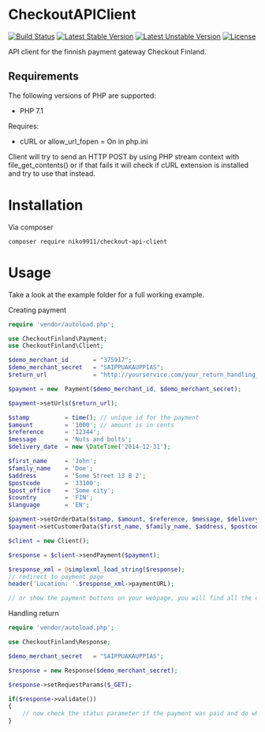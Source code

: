 CheckoutAPIClient
=================

[![Build Status](https://travis-ci.org/Niko9911/CheckoutAPIClient.svg?branch=master)](https://travis-ci.org/niko9911/CheckoutAPIClient) [![Latest Stable Version](https://poser.pugx.org/niko9911/checkout-api-client/v/stable.svg)](https://packagist.org/packages/niko9911/checkout-api-client) [![Latest Unstable Version](https://poser.pugx.org/niko9911/checkout-api-client/v/unstable.svg)](https://packagist.org/packages/niko9911/checkout-api-client) [![License](https://poser.pugx.org/niko9911/checkout-api-client/license.svg)](https://packagist.org/packages/niko9911/checkout-api-client)


API client for the finnish payment gateway Checkout Finland.

## Requirements

The following versions of PHP are supported:

* PHP 7.1

Requires:
* cURL or allow_url_fopen = On in php.ini

Client will try to send an HTTP POST by using PHP stream context with file_get_contents() or if that fails it will check if cURL extension is installed and try to use that instead.


# Installation

Via composer
```
composer require niko9911/checkout-api-client
```

# Usage

Take a look at the example folder for a full working example.

Creating payment
```php
require 'vendor/autoload.php';

use CheckoutFinland\Payment;
use CheckoutFinland\Client;

$demo_merchant_id       = "375917";
$demo_merchant_secret   = "SAIPPUAKAUPPIAS";
$return_url             = "http://yourservice.com/your_return_handling_script.php";

$payment = new  Payment($demo_merchant_id, $demo_merchant_secret);

$payment->setUrls($return_url);

$stamp          = time(); // unique id for the payment  
$amount         = '1000'; // amount is in cents
$reference      = '12344';
$message        = 'Nuts and bolts';
$delivery_date  = new \DateTime('2014-12-31');

$first_name     = 'John';
$family_name    = 'Doe';
$address        = 'Some Street 13 B 2';
$postcode       = '33100';
$post_office    = 'Some city';
$country        = 'FIN';
$language       = 'EN';

$payment->setOrderData($stamp, $amount, $reference, $message, $delivery_date);
$payment->setCustomerData($first_name, $family_name, $address, $postcode, $post_office, $country, $language);

$client = new Client();

$response = $client->sendPayment($payment);

$response_xml = @simplexml_load_string($response);
// redirect to payment page
header('Location: '.$response_xml->paymentURL);

// or show the payment buttons on your webpage, you will find all the data you need in the response xml
```

Handling return
```php
require 'vendor/autoload.php';

use CheckoutFinland\Response;

$demo_merchant_secret   = "SAIPPUAKAUPPIAS";

$response = new Response($demo_merchant_secret);

$response->setRequestParams($_GET);

if($response->validate()) 
{
    // now check the status parameter if the payment was paid and do whatever you do in your shop when you get money
}
```
